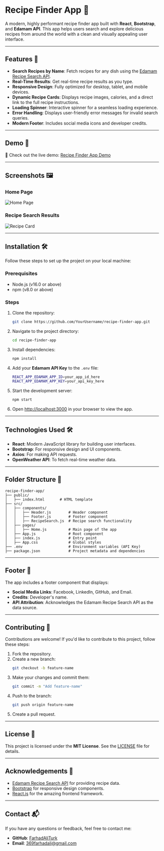 # Recipe Finder App 🍴

A modern, highly performant recipe finder app built with **React**, **Bootstrap**, and **Edamam API**. This app helps users search and explore delicious recipes from around the world with a clean and visually appealing user interface.

---

## Features 🚀

- **Search Recipes by Name**: Fetch recipes for any dish using the [Edamam Recipe Search API](https://developer.edamam.com/).
- **Real-Time Results**: Get real-time recipe results as you type.
- **Responsive Design**: Fully optimized for desktop, tablet, and mobile devices.
- **Dynamic Recipe Cards**: Displays recipe images, calories, and a direct link to the full recipe instructions.
- **Loading Spinner**: Interactive spinner for a seamless loading experience.
- **Error Handling**: Displays user-friendly error messages for invalid search queries.
- **Modern Footer**: Includes social media icons and developer credits.

---

## Demo 🎥

🚀 Check out the live demo: [Recipe Finder App Demo](#)

---

## Screenshots 🖼️

### Home Page
![Home Page](https://via.placeholder.com/800x400)

### Recipe Search Results
![Recipe Card](https://via.placeholder.com/800x400)

---

## Installation 🛠️

Follow these steps to set up the project on your local machine:

### Prerequisites
- Node.js (v16.0 or above)
- npm (v8.0 or above)

### Steps
1. Clone the repository:
   ```bash
   git clone https://github.com/YourUsername/recipe-finder-app.git
   ```
2. Navigate to the project directory:
   ```bash
   cd recipe-finder-app
   ```
3. Install dependencies:
   ```bash
   npm install
   ```
4. Add your **Edamam API Key** to the `.env` file:
   ```bash
   REACT_APP_EDAMAM_APP_ID=your_app_id_here
   REACT_APP_EDAMAM_APP_KEY=your_api_key_here
   ```
5. Start the development server:
   ```bash
   npm start
   ```
6. Open [http://localhost:3000](http://localhost:3000) in your browser to view the app.

---

## Technologies Used 🛠️

- **React**: Modern JavaScript library for building user interfaces.
- **Bootstrap**: For responsive design and UI components.
- **Axios**: For making API requests.
- **OpenWeather API**: To fetch real-time weather data.

---

## Folder Structure 📂

```
recipe-finder-app/
├── public/
│   ├── index.html       # HTML template
├── src/
│   ├── components/
│   │   ├── Header.js        # Header component
│   │   ├── Footer.js        # Footer component
│   │   ├── RecipeSearch.js  # Recipe search functionality
│   ├── pages/
│   │   ├── Home.js          # Main page of the app
│   ├── App.js               # Root component
│   ├── index.js             # Entry point
│   ├── App.css              # Global styles
├── .env                     # Environment variables (API Key)
├── package.json             # Project metadata and dependencies
```

---

## Footer 📄

The app includes a footer component that displays:
- **Social Media Links**: Facebook, LinkedIn, GitHub, and Email.
- **Credits**: Developer's name.
- **API Attribution**: Acknowledges the Edamam Recipe Search API as the data source.

---

## Contributing 🤝

Contributions are welcome! If you'd like to contribute to this project, follow these steps:

1. Fork the repository.
2. Create a new branch:
   ```bash
   git checkout -b feature-name
   ```
3. Make your changes and commit them:
   ```bash
   git commit -m "Add feature-name"
   ```
4. Push to the branch:
   ```bash
   git push origin feature-name
   ```
5. Create a pull request.

---

## License 📄

This project is licensed under the **MIT License**. See the [LICENSE](LICENSE) file for details.

---

## Acknowledgements 🙌

- [Edamam Recipe Search API](https://developer.edamam.com/) for providing recipe data.
- [Bootstrap](https://getbootstrap.com/) for responsive design components.
- [React.js](https://reactjs.org/) for the amazing frontend framework.

---

## Contact 📬

If you have any questions or feedback, feel free to contact me:

- **GitHub**: [FarhadAliTurk](https://github.com/FarhadAliTurk)
- **Email**: 369farhadali@gmail.com